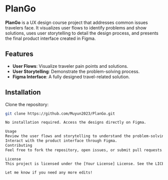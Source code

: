 # PlanGo

**PlanGo** is a UX design course project that addresses common issues travelers face. It visualizes user flows to identify problems and show solutions, uses user storytelling to detail the design process, and presents the final product interface created in Figma.

## Features
- **User Flows**: Visualize traveler pain points and solutions.
- **User Storytelling**: Demonstrate the problem-solving process.
- **Figma Interface**: A fully designed travel-related solution.

## Installation

Clone the repository:

```bash
git clone https://github.com/Muyun2023/PlanGo.git

No installation required. Access the designs directly on Figma.

Usage
Review the user flows and storytelling to understand the problem-solving approach.
Interact with the product interface through Figma.
Contributing
Feel free to fork the repository, open issues, or submit pull requests. Contributions are welcome!

License
This project is licensed under the [Your License] License. See the LICENSE.md file for more details.

Let me know if you need any more edits!

